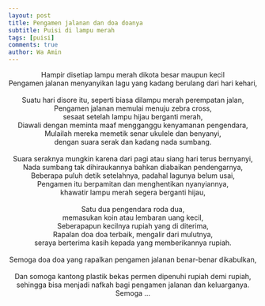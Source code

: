 ```yaml
---
layout: post
title: Pengamen jalanan dan doa doanya
subtitle: Puisi di lampu merah
tags: [puisi]
comments: true
author: Wa Amin
---
```


<p align="center">
Hampir disetiap lampu merah dikota besar maupun kecil<br>
Pengamen jalanan menyanyikan lagu yang kadang berulang dari hari kehari,<br>
<br>
Suatu hari disore itu, seperti biasa dilampu merah perempatan jalan,<br> 
Pengamen jalanan memulai menuju zebra cross,<br>
sesaat setelah lampu hijau berganti merah,<br>
Diawali dengan meminta maaf mengganggu kenyamanan pengendara,<br>
Mulailah mereka memetik senar ukulele dan benyanyi,<br>
dengan suara serak dan kadang nada sumbang.<br>
<br>
Suara seraknya mungkin karena dari pagi atau siang hari terus bernyanyi,<br>
Nada sumbang tak dihiraukannya bahkan diabaikan pendengarnya,<br>
Beberapa puluh detik setelahnya, padahal lagunya belum usai,<br>
Pengamen itu berpamitan dan menghentikan nyanyiannya,<br>
khawatir lampu merah segera berganti hijau,<br>
<br>
Satu dua pengendara roda dua,<br>
memasukan koin atau lembaran uang kecil,<br>
Seberapapun kecilnya rupiah yang di diterima, <br>
Rapalan doa doa terbaik, mengalir dari mulutnya,<br>
seraya berterima kasih kepada yang memberikannya rupiah.<br>
<br>
Semoga doa doa yang rapalkan pengamen jalanan benar-benar dikabulkan,<br>
<br>
Dan somoga kantong plastik bekas permen dipenuhi rupiah demi rupiah,<br>
sehingga bisa menjadi nafkah bagi pengamen jalanan dan keluarganya. Semoga …<br>
</p>
